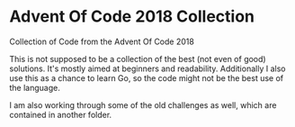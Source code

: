 # Advent Of Code 2018 Collection

Collection of Code from the Advent Of Code 2018

This is not supposed to be a collection of the best (not even of good) solutions. It's mostly aimed at beginners and readability. Additionally I also use this as a chance to learn Go, so the code might not be the best use of the language.

I am also working through some of the old challenges as well, which are contained in another folder.
